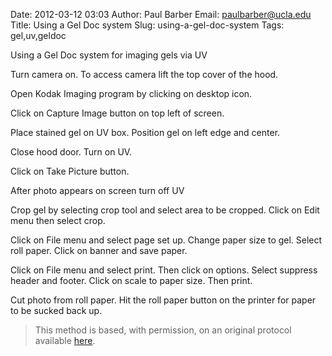 Date: 2012-03-12 03:03
Author: Paul Barber
Email: paulbarber@ucla.edu
Title: Using a Gel Doc system
Slug: using-a-gel-doc-system
Tags: gel,uv,geldoc

Using a Gel Doc system for imaging gels via UV









Turn camera on. To access camera lift the top cover of the hood.



Open Kodak Imaging program by clicking on desktop icon.



Click on Capture Image button on top left of screen.



Place stained gel on UV box. Position gel on left edge and center.



Close hood door. Turn on UV.



Click on Take Picture button.



After photo appears on screen turn off UV



Crop gel by selecting crop tool and select area to be cropped. Click on Edit menu then select crop.



Click on File menu and select page set up. Change paper size to gel. Select roll paper. Click on banner and save paper.



Click on File menu and select print. Then click on options. Select suppress header and footer. Click on scale to paper size. Then print.



Cut photo from roll paper. Hit the roll paper button on the printer for paper to be sucked back up.







>This method is based, with permission, on an original protocol available [here](http://www.eeb.ucla.edu/Faculty/Barber/Web%20Protocols/Gel%20Documentation%20System.pdf).

